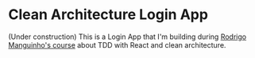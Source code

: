 # Clean Architecture Login App

(Under construction)
This is a Login App that I'm building during [Rodrigo Manguinho's course](https://www.udemy.com/course/react-com-mango) about TDD with React and clean architecture.
